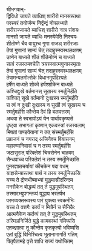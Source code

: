 श्रीभगवान्-  
द्विविधो जायते व्याधिश् शारीरो मानसस्तथा  
परस्परं तयोर्जन्म निर्द्वन्द्वं नोपलभ्यते  
शरीराज्जायते व्याधिश् शारीरो नात्र संशयः  
मानसो जायते व्याधिः मनस्येवेति निश्चयः  
शीतोष्णे चैव वायुश्च गुणा राजञ् शरीरजाः  
तेषां गुणानां साम्यं चेत् तदाहुस्स्वस्थलक्षणम्  
उष्णेन बाध्यते शीतं शीतेनोष्णं च बाध्यते  
सत्वं रजस्तमश्चेति त्रयस्स्वात्मगुणास्स्मृताः  
तेषां गुणानां साम्यं चेत् तदाहुस्स्वस्थलक्षणम्  
तेषामन्यतमोत्सेके विधानमुपदिश्यते  
हर्षेण बाध्यते शोको हर्षश्शोकेन बाध्यते  
कश्चिद्दुःखे वर्तमानस् सुखस्य स्मर्तुमिर्हति  
कश्चित् सुखे वर्तमानो दुःखस्य स्मर्तुमर्हति  
स त्वं न दुःखी दुःखस्य न सुखी त्वं सुखस्य च  
स्मर्तुमर्हसि कौन्तेय दैवं हि बलवत्तरम्  
अथवा ते स्वभावोऽयं येन पार्थावकृष्यसे  
दृष्ट्वा सभागतां कृष्णाम् एकवस्त्रां रजस्वलाम्  
मिषतां पाण्डवेयानां न तत् संस्मर्तुमर्हसि  
प्रव्राजनं च नगराद् अजिनैश्च विवासनम्  
महारण्यनिवासं च न तस्य स्मर्तुमर्हसि  
जटासुरात् परिक्लेशं चित्रसेनेन चाहवम्  
सैन्धवाच्च परिक्लेशं न तस्य स्मर्तुमिच्छसि  
पुनरज्ञातचर्यायां कीचकेन पदा वधम्  
याज्ञसेन्यास्तथा पार्थ न तस्य स्मर्तुमिच्छसि  
यच्च ते द्रोणभीष्माभ्यां युद्धमासीदरिन्दम  
मनसैकेन बोद्धव्यं तत् ते युद्धमुपस्थितम्  
तस्मादभ्युपगन्तव्यं युद्धाय भरतर्षभ  
परमव्यक्तरूपस्य पारं युक्त्वा स्वकर्मभिः  
यच्च ते वशगैः कार्यं न मित्रैर्न च सैनिकैः  
आत्मनैकेन कर्तव्यं तत् ते युद्धमुपस्थितम्  
तस्मिन्ननिर्जिते युद्धे कामवस्थां गमिष्यसि  
एतज्ज्ञात्वा तु कौन्तेय कृतकृत्यो भविष्यसि  
एतां बुद्धिं विनिश्चित्य भूतानामागतिं गतिम्  
पितृपैतामहे वृत्ते शाधि राज्यं यथोचितम्  
